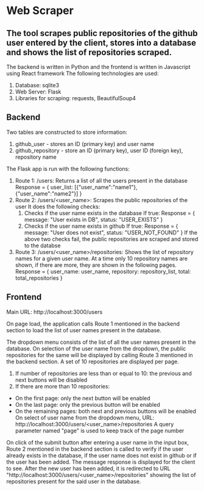 # Web Scraper

## The tool scrapes public repositories of the github user entered by the client, stores into a database and shows the list of repositories scraped.

The backend is written in Python and the frontend is written in Javascript using React framework
The following technologies are used:

1. Database: sqlite3
2. Web Server: Flask
3. Libraries for scraping: requests, BeautifulSoup4

## Backend

Two tables are constructed to store information:

1. github_user - stores an ID (primary key) and user name
2. github_repository - store an ID (primary key), user ID (foreign key), repository name

The Flask app is run with the following functions:

1. Route 1: /users: Returns a list of all the users present in the database
   Response = {
   user_list: [{"user_name":"name1"}, {"user_name":"name2"}]
   }
2. Route 2: /users/<user_name>: Scrapes the public repositories of the user
   It does the following checks:
   1. Checks if the user name exists in the database
      If true: Response = {
      message: "User exists in DB",
      status: "USER_EXISTS"
      }
   2. Checks if the user name exists in github
      If true: Response = {
      message: "User does not exist",
      status: "USER_NOT_FOUND"
      }
      If the above two checks fail, the public repositories are scraped and stored to the databse
3. Route 3: /users/<user_name>/repositories: Shows the list of repository names for a given user name. At a time only 10 repository names are shown, if there are more, they are shown in the following pages.
   Response = {
   user_name: user_name,
   repository: repository_list,
   total: total_repositories
   }

## Frontend

Main URL: http://localhost:3000/users

On page load, the application calls Route 1 mentioned in the backend section to load the list of user names present in the database.

The dropdown menu consists of the list of all the user names present in the database. On selection of the user name from the dropdown, the public repositories for the same will be displayed by calling Route 3 mentioned in the backend section. A set of 10 repositories are displayed per page.

1. If number of repositories are less than or equal to 10: the previous and next buttons will be disabled
2. If there are more than 10 repositories:

- On the first page: only the next button will be enabled
- On the last page: only the previous button will be enabled
- On the remaining pages: both next and previous buttons will be enabled
  On select of user name from the dropdown menu, URL: http://localhost:3000/users/<user_name>/repositories
  A query parameter named "page" is used to keep track of the page number

On click of the submit button after entering a user name in the input box, Route 2 mentioned in the backend section is called to verify if the user already exists in the database, if the user name does not exist in github or if the user has been added. The message response is displayed for the client to see. After the new user has been added, it is redirected to URL "http://localhost:3000/users/<user_name>/repositories" showing the list of repositories present for the said user in the database.
